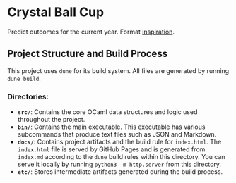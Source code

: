 # Crystal Ball Cup

Predict outcomes for the current year. Format [inspiration](https://yminsky.github.io/subpar-2024).

## Project Structure and Build Process

This project uses `dune` for its build system. All files are generated by running `dune build`.

### Directories:

*   **`src/`**: Contains the core OCaml data structures and logic used throughout the project.
*   **`bin/`**: Contains the main executable. This executable has various subcommands that produce text files such as JSON and Markdown.
*   **`docs/`**: Contains project artifacts and the build rule for `index.html`. The `index.html` file is served by GitHub Pages and is generated from `index.md` according to the `dune` build rules within this directory. You can serve it locally by running `python3 -m http.server` from this directory.
*   **`etc/`**: Stores intermediate artifacts generated during the build process.
